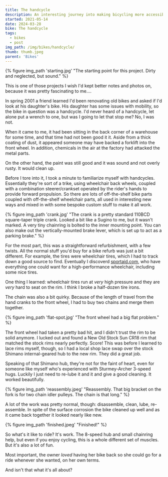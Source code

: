 ```yaml
---
title: The handcycle
description: An interesting journey into making bicycling more accessible.
started: 2021-05-14
date: 2024-03-28
bike: The handcycle
tags:
  - bikes
  - post
img_path: /img/bikes/handcycle/
thumb: thumb.jpeg
parent: 'Bikes'
---
```


 {% figure img_path 'starting.jpg' "The starting point for this project. Dirty and neglected, but sound." %}

This is one of those projects I wish I'd kept better notes and photos on, because it was pretty fascinating to me....

In spring 2001 a friend learned I'd been renovating old bikes and asked if I'd look at his daughter's bike. His daughter has some issues with mobility, so the bike in question was a handcycle. I'd never heard of a handcycle, let alone put a wrench to one, but was I going to let that stop me? No, I was not.

When it came to me, it had been sitting in the back corner of a warehouse for some time, and that time had not been good it it. Aside from a thick coating of dust, it appeared someone may have backed a forklift into the front wheel. In addition, chemicals in the air at the factory had attacked the metal parts.

On the other hand, the paint was still good and it was sound and not overly rusty. It would clean up.

Before I tore into it, I took a minute to familiarize myself with handcycles. Essentially they're sort of a trike, using wheelchair back wheels, coupled with a combination steerer/crankset operated by the rider's hands to provide forward propulsion. So there are lots of off-the-shelf bike parts coupled with off-the-shelf wheelchair parts, all used in interesting new ways and mixed in with some bespoke custom stuff to make it all work.

 {% figure img_path 'crank.jpg' "The crank is a pretty standard 110BCD square-taper triple crank. Looked a bit like a Sugino to me, but it wasn't marked. A very tiny chainring is bolted to the inner mounting point. You can also make out the vertically-mounted brake lever, which is set up to act as a parking brake." %}

For the most part, this was a straightforward refurbishment, with a few twists. All the normal stuff you'd buy for a bike refurb was just a bit different. For example, the tires were wheelchair tires, which I had to track down a good source to find. Eventually I discoverd [sportaid.com](https://www.sportaid.com/), who have everything one could want for a high-performance wheelchair, including some nice tires.

One thing I learned: wheelchair tires run at *very* high pressure and they are *very* hard to seat on the rim. I think I broke a half-dozen tire irons.

The chain was also a bit quirky. Because of the length of travel from the hand cranks to the front wheel, I had to buy two chains and merge them together. 

 {% figure img_path 'flat-spot.jpg' "The front wheel had a big flat problem." %}

The front wheel had taken a pretty bad hit, and I didn't trust the rim to be solid anymore. I lucked out and found a New Old Stock Sun CR18 rim that matched the stock rims nearly perfectly. Score! This was before I learned to lace rims myself, though, so I had a local shop lace swap over the stock Shimano internal-geared hub to the new rim. They did a great job.

Speaking of that Shimano hub, they're not for the faint of heart, even for someone like myself who's experienced with Sturmey-Archer 3-speed hugs. Luckily I just need to re-lube it and it and give a good cleaning. It worked beautifully.

 {% figure img_path 'reassembly.jpeg' "Reassembly. That big bracket on the fork is for two chain idler pulleys. The chain is that long." %}

A lot of the work was pretty normal, though: disassemble, clean, lube, re-assemble. In spite of the surface corrosion the bike cleaned up well and as it came back together it looked nearly like new.

 {% figure img_path 'finished.jpeg' "Finished!" %}

So what's it like to ride? It's work. The 8-speed hub and small chainring help, but even if you enjoy cycling, this is a whole different set of muscles. But it's also a lot of fun.

Most important, the owner _loved_ having her bike back so she could go for a ride whenever she wanted, on her own terms.  

And isn't that what it's all about?